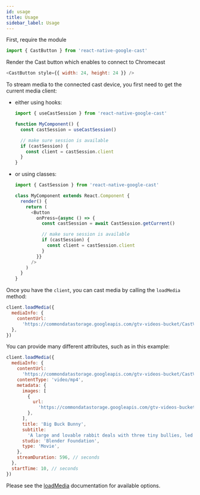 ```yaml
---
id: usage
title: Usage
sidebar_label: Usage
---
```


First, require the module

```js
import { CastButton } from 'react-native-google-cast'
```

Render the Cast button which enables to connect to Chromecast

```js
<CastButton style={{ width: 24, height: 24 }} />
```

To stream media to the connected cast device, you first need to get the current media client:

- either using hooks:

  ```ts
  import { useCastSession } from 'react-native-google-cast'

  function MyComponent() {
    const castSession = useCastSession()

    // make sure session is available
    if (castSession) {
      const client = castSession.client
    }
  }
  ```

- or using classes:

  ```ts
  import { CastSession } from 'react-native-google-cast'

  class MyComponent extends React.Component {
    render() {
      return (
        <Button
          onPress={async () => {
            const castSession = await CastSession.getCurrent()

            // make sure session is available
            if (castSession) {
              const client = castSession.client
            }
          }}
        />
      )
    }
  }
  ```

Once you have the `client`, you can cast media by calling the `loadMedia` method:

```js
client.loadMedia({
  mediaInfo: {
    contentUrl:
      'https://commondatastorage.googleapis.com/gtv-videos-bucket/CastVideos/mp4/BigBuckBunny.mp4',
  },
})
```

You can provide many different attributes, such as in this example:

```js
client.loadMedia({
  mediaInfo: {
    contentUrl:
      'https://commondatastorage.googleapis.com/gtv-videos-bucket/CastVideos/mp4/BigBuckBunny.mp4',
    contentType: 'video/mp4',
    metadata: {
      images: [
        {
          url:
            'https://commondatastorage.googleapis.com/gtv-videos-bucket/CastVideos/images/480x270/BigBuckBunny.jpg',
        },
      ],
      title: 'Big Buck Bunny',
      subtitle:
        'A large and lovable rabbit deals with three tiny bullies, led by a flying squirrel, who are determined to squelch his happiness.',
      studio: 'Blender Foundation',
      type: 'Movie',
    },
    streamDuration: 596, // seconds
  },
  startTime: 10, // seconds
})
```

Please see the [loadMedia](../api/classes/remotemediaclient#loadmedia) documentation for available options.
